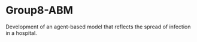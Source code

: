 # Group8-ABM

Development of an agent-based model that reflects the spread of infection in a hospital.
